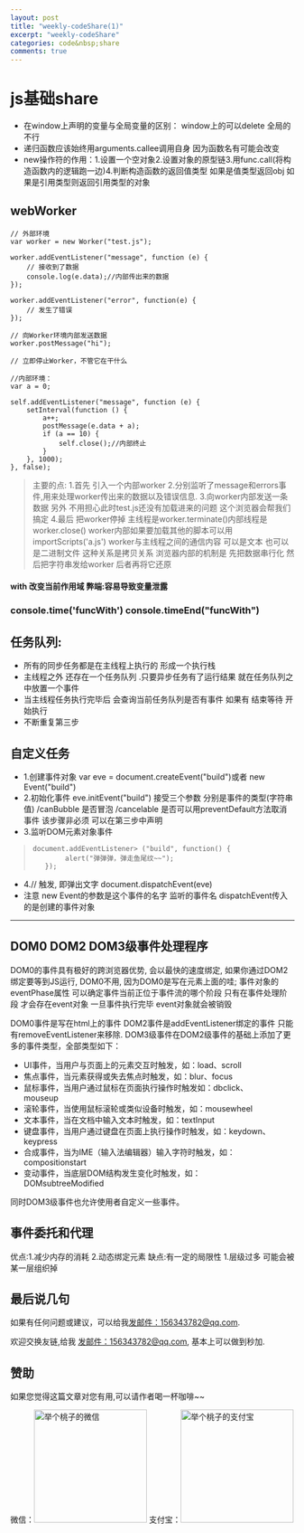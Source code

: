 ```yaml
---
layout: post
title: "weekly-codeShare(1)"
excerpt: "weekly-codeShare"
categories: code&nbsp;share
comments: true
---
```


# js基础share
- 在window上声明的变量与全局变量的区别： window上的可以delete 全局的不行
- 递归函数应该始终用arguments.callee调用自身  因为函数名有可能会改变
- new操作符的作用：1.设置一个空对象2.设置对象的原型链3.用func.call(将构造函数内的逻辑跑一边)4.判断构造函数的返回值类型  如果是值类型返回obj 如果是引用类型则返回引用类型的对象
##  webWorker
```
// 外部环境
var worker = new Worker("test.js");
 
worker.addEventListener("message", function (e) {
    // 接收到了数据
    console.log(e.data);//内部传出来的数据
});
 
worker.addEventListener("error", function(e) {
    // 发生了错误
});
 
// 向Worker环境内部发送数据
worker.postMessage("hi");
 
// 立即停止Worker，不管它在干什么

//内部环境：
var a = 0;
 
self.addEventListener("message", function (e) {
    setInterval(function () {
        a++;
        postMessage(e.data + a);
        if (a == 10) {
            self.close();//内部终止
        }
    }, 1000);
}, false);

```
> 主要的点: 1.首先 引入一个内部worker
> 2.分别监听了message和errors事件,用来处理worker传出来的数据以及错误信息.
> 3.向worker内部发送一条数据 另外 不用担心此时test.js还没有加载进来的问题  这个浏览器会帮我们搞定
> 4.最后 把worker停掉 主线程是worker.terminate()内部线程是worker.close()
> worker内部如果要加载其他的脚本可以用 importScripts('a.js')
> worker与主线程之间的通信内容 可以是文本 也可以是二进制文件  这种关系是拷贝关系  浏览器内部的机制是  先把数据串行化 然后把字符串发给worker  后者再将它还原

#### with 改变当前作用域 弊端:容易导致变量泄露

### console.time('funcWith') console.timeEnd("funcWith")

## 任务队列:
- 所有的同步任务都是在主线程上执行的  形成一个执行栈
- 主线程之外 还存在一个任务队列 .只要异步任务有了运行结果 就在任务队列之中放置一个事件
- 当主线程任务执行完毕后  会查询当前任务队列是否有事件 如果有 结束等待 开始执行
- 不断重复第三步

## 自定义任务  
- 1.创建事件对象 var eve = document.createEvent("build")或者 new Event("build")
- 2.初始化事件 eve.initEvent("build") 接受三个参数  分别是事件的类型(字符串值) /canBubble 是否冒泡  /cancelable 是否可以用preventDefault方法取消事件 该步骤非必须  可以在第三步中声明
- 3.监听DOM元素对象事件
> ```
> document.addEventListener> ("build", function() {
>         alert("弹弹弹，弹走鱼尾纹~~");
>    });
> ```
- 4.// 触发, 即弹出文字   document.dispatchEvent(eve)
- 注意 new Event的参数是这个事件的名字 监听的事件名 dispatchEvent传入的是创建的事件对象
  
----
## DOM0 DOM2 DOM3级事件处理程序
DOM0的事件具有极好的跨浏览器优势, 会以最快的速度绑定, 如果你通过DOM2绑定要等到JS运行, DOM0不用, 因为DOM0是写在元素上面的哇; 事件对象的eventPhase属性 可以确定事件当前正位于事件流的哪个阶段  只有在事件处理阶段  才会存在event对象   一旦事件执行完毕 event对象就会被销毁

DOM0事件是写在html上的事件
DOM2事件是addEventListener绑定的事件  只能有removeEventListener来移除.
DOM3级事件在DOM2级事件的基础上添加了更多的事件类型，全部类型如下：
- UI事件，当用户与页面上的元素交互时触发，如：load、scroll
- 焦点事件，当元素获得或失去焦点时触发，如：blur、focus       
- 鼠标事件，当用户通过鼠标在页面执行操作时触发如：dbclick、mouseup       
- 滚轮事件，当使用鼠标滚轮或类似设备时触发，如：mousewheel       
- 文本事件，当在文档中输入文本时触发，如：textInput    
- 键盘事件，当用户通过键盘在页面上执行操作时触发，如：keydown、keypress    
- 合成事件，当为IME（输入法编辑器）输入字符时触发，如：compositionstart  
- 变动事件，当底层DOM结构发生变化时触发，如：DOMsubtreeModified         

同时DOM3级事件也允许使用者自定义一些事件。

## 事件委托和代理
优点:1.减少内存的消耗
2.动态绑定元素
缺点:有一定的局限性 
1.层级过多 可能会被某一层组织掉


## 最后说几句

如果有任何问题或建议，可以给我[发邮件：156343782@qq.com](mailto:156343782@qq.com).

欢迎交换友链,给我 [发邮件：156343782@qq.com](mailto:156343782@qq.com), 基本上可以做到秒加.


## 赞助

如果您觉得这篇文章对您有用,可以请作者喝一杯咖啡~~

微信：<img src="{{site.url}}/img/images/wx.png" width="200" height="200" alt="举个桃子的微信">
支付宝：<img src="{{site.url}}/img/images/zfb.png"  width="200" height="200" alt="举个桃子的支付宝">